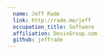```yaml
---
  name: Jeff Rade
  link: http://rade.me/jeff
  occupation_title: Software
  affiliation: DevixGroup.com
  github: jeffrade
---
```

